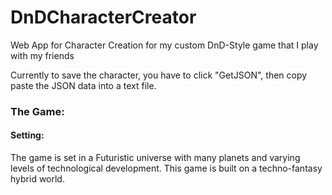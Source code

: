 # DnDCharacterCreator
Web App for Character Creation for my custom DnD-Style game that I play with my friends

Currently to save the character, you have to click "GetJSON", then copy paste the JSON data into a text file.

### The Game:

#### Setting:
  The game is set in a Futuristic universe with many planets and varying levels of technological development. This game is built on a techno-fantasy hybrid world.
  
